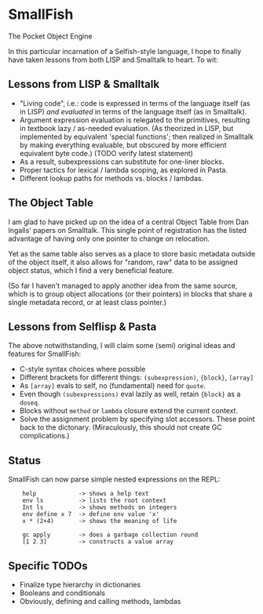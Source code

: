 # SmallFish
The Pocket Object Engine

In this particular incarnation of a Selfish-style language, I hope to finally
have taken lessons from both LISP and Smalltalk to heart. To wit:

## Lessons from LISP & Smalltalk
- "Living code", i.e.: code is expressed in terms of the language itself (as in
  LISP) _and evaluated_ in terms of the language itself (as in Smalltalk). 
- Argument expression evaluation is relegated to the primitives, resulting in
  textbook lazy / as-needed evaluation. (As theorized in LISP, but implemented
  by equivalent 'special functions'; then realized in Smalltalk by making
  everything evaluable, but obscured by more efficient equivalent byte code.) (TODO verify latest statement)
- As a result, subexpressions can substitute for one-liner blocks.
- Proper tactics for lexical / lambda scoping, as explored in Pasta.
- Different lookup paths for methods vs. blocks / lambdas.

## The Object Table
I am glad to have picked up on the idea of a central Object Table from Dan
Ingalls' papers on Smalltalk. This single point of registration has the listed
advantage of having only one pointer to change on relocation.

Yet as the same table also serves as a place to store basic metadata outside of
the object itself, it also allows for "random, raw" data to be assigned object
status, which I find a very beneficial feature.

(So far I haven't managed to apply another idea from the same source, which is
to group object allocations (or their pointers) in blocks that share a single
metadata record, or at least class pointer.)

## Lessons from Selflisp & Pasta
The above notwithstanding, I will claim some (semi) original ideas and features
for SmallFish:

- C-style syntax choices where possible
- Different brackets for different things: `(subexpression)`, `{block}`, `[array]`
- As `[array]` evals to self, no (fundamental) need for `quote`.
- Even though `(subexpressions)` eval lazily as well, retain `{block}` as a `doseq`.
- Blocks without `method` or `lambda` closure extend the current context.
- Solve the assignment problem by specifying slot accessors.  These point back
  to the dictonary. (Miraculously, this should not create GC complications.)

## Status
SmallFish can now parse simple nested expressions on the REPL:

        help            -> shows a help text
        env ls          -> lists the root context
        Int ls          -> shows methods on integers
        env define x 7  -> define env value 'x'
        x * (2+4)       -> shows the meaning of life

        gc apply        -> does a garbage collection round
        [1 2 3]         -> constructs a value array

## Specific TODOs
- Finalize type hierarchy in dictionaries
- Booleans and conditionals
- Obviously, defining and calling methods, lambdas

